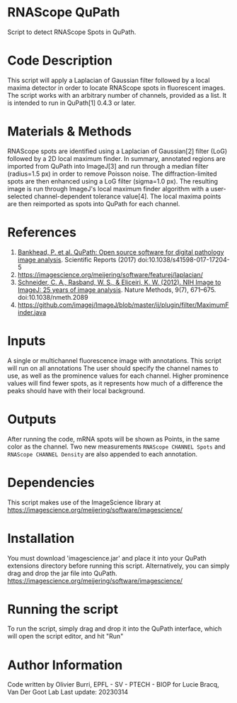 # RNAScope QuPath
Script to detect RNAScope Spots in QuPath.

# Code Description
This script will apply a Laplacian of Gaussian filter followed by a local maxima detector in order to locate 
RNAScope spots in fluorescent images. The script works with an arbitrary number of channels, provided as a list.
It is intended to run in QuPath[1] 0.4.3 or later. 

# Materials & Methods
RNAScope spots are identified using a Laplacian of Gaussian[2] filter (LoG) followed by a 2D local maximum finder.
In summary, annotated regions are imported from QuPath into ImageJ[3] and run through a median filter (radius=1.5 px) 
in order to remove Poisson noise.
The diffraction-limited spots are then enhanced using a LoG filter (sigma=1.0 px). The resulting image is run through 
ImageJ's local maximum finder algorithm with a user-selected channel-dependent tolerance value[4]. 
The local maxima points are then reimported as spots into QuPath for each channel.

# References
1. [Bankhead, P. et al. QuPath: Open source software for digital pathology image analysis](https://doi.org/10.1038/s41598-017-17204-5). Scientific Reports (2017)
doi:10.1038/s41598-017-17204-5
2. https://imagescience.org/meijering/software/featurej/laplacian/
3. [Schneider, C. A., Rasband, W. S., & Eliceiri, K. W. (2012). NIH Image to ImageJ: 25 years of image analysis](doi.org/10.1038/nmeth.2089). Nature Methods, 9(7), 671–675.
doi:10.1038/nmeth.2089
4. https://github.com/imagej/ImageJ/blob/master/ij/plugin/filter/MaximumFinder.java


# Inputs
A single or multichannel fluorescence image with annotations. This script will run on all annotations
The user should specify the channel names to use, as well as the prominence values for each channel.
Higher prominence values will find fewer spots, as it represents how much of a difference the peaks should have with their 
local background. 

# Outputs
After running the code, mRNA spots will be shown as Points, in the same color as the channel.
Two new measurements `RNAScope CHANNEL Spots` and `RNAScope CHANNEL Density` are also appended to each annotation.

# Dependencies
This script makes use of the ImageScience library at https://imagescience.org/meijering/software/imagescience/

# Installation
You must download 'imagescience.jar' and place it into your QuPath extensions directory before running this script. Alternatively, you can simply drag and drop the jar file into QuPath. 
https://imagescience.org/meijering/software/imagescience/

# Running the script 
To run the script, simply drag and drop it into the QuPath interface, which will open the script editor, and hit "Run"

# Author Information
Code written by Olivier Burri, EPFL - SV - PTECH - BIOP
for Lucie Bracq, Van Der Goot Lab
Last update: 20230314

